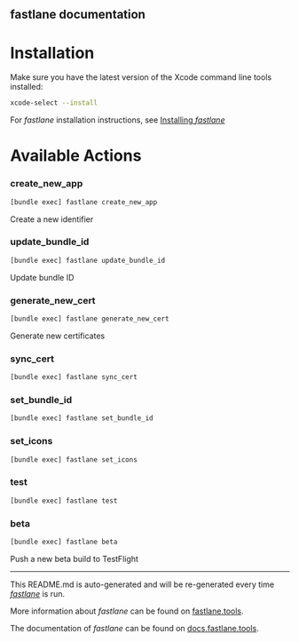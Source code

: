 fastlane documentation
----

# Installation

Make sure you have the latest version of the Xcode command line tools installed:

```sh
xcode-select --install
```

For _fastlane_ installation instructions, see [Installing _fastlane_](https://docs.fastlane.tools/#installing-fastlane)

# Available Actions

### create_new_app

```sh
[bundle exec] fastlane create_new_app
```

Create a new identifier

### update_bundle_id

```sh
[bundle exec] fastlane update_bundle_id
```

Update bundle ID

### generate_new_cert

```sh
[bundle exec] fastlane generate_new_cert
```

Generate new certificates

### sync_cert

```sh
[bundle exec] fastlane sync_cert
```



### set_bundle_id

```sh
[bundle exec] fastlane set_bundle_id
```



### set_icons

```sh
[bundle exec] fastlane set_icons
```



### test

```sh
[bundle exec] fastlane test
```



### beta

```sh
[bundle exec] fastlane beta
```

Push a new beta build to TestFlight

----

This README.md is auto-generated and will be re-generated every time [_fastlane_](https://fastlane.tools) is run.

More information about _fastlane_ can be found on [fastlane.tools](https://fastlane.tools).

The documentation of _fastlane_ can be found on [docs.fastlane.tools](https://docs.fastlane.tools).
